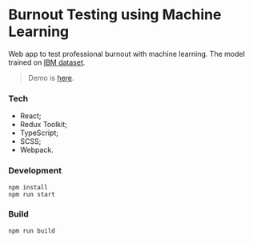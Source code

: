 # Burnout Testing using Machine Learning

Web app to test professional burnout with machine learning. The model trained on [IBM dataset](https://www.kaggle.com/datasets/pavansubhasht/ibm-hr-analytics-attrition-dataset).

> Demo is [here](https://aurls.github.io/anchorage/).

### Tech

- React;
- Redux Toolkit;
- TypeScript;
- SCSS;
- Webpack.

### Development

```
npm install
npm run start
```

### Build

```
npm run build
```
